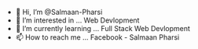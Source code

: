 - 👋 Hi, I’m @Salmaan-Pharsi
- 👀 I’m interested in ... Web Devlopment
- 🌱 I’m currently learning ... Full Stack Web Devlopment
- 📫 How to reach me ... Facebook - Salmaan Pharsi

<!---
Salmaan-Pharsi/Salmaan-Pharsi is a ✨ special ✨ repository because its `README.md` (this file) appears on your GitHub profile.
You can click the Preview link to take a look at your changes.
--->
